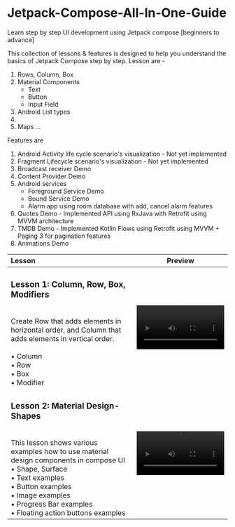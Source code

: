 # Jetpack-Compose-All-In-One-Guide
Learn step by step UI development using Jetpack compose [beginners to advance]

This collection of lessons & features is designed to help you understand the basics of Jetpack Compose step by step. 
Lesson are - 
1. Rows, Column, Box
2. Material Components 
   - Text
   - Button
   - Input Field
3. Android List types
4. 
5. Maps
...




Features are
1. Android Activity life cycle scenario's visualization - Not yet implemented
2. Fragment Lifecycle scenario's visualization - Not yet implemented
3. Broadcast receiver Demo
4. Content Provider Demo
5. Android services
   - Foreground Service Demo
   - Bound Service Demo
   - Alarm app using room database with add, cancel alarm features 
6. Quotes Demo - Implemented API using RxJava with Retrofit using MVVM architecture
7. TMDB Demo - Implemented Kotlin Flows using Retrofit using MVVM + Paging 3 for pagination features
8. Animations Demo


| Lesson                                                                                                                                                                                                                     | Preview                                               |
|:-----------------------------------------------------------------------------------------------------------------------------------------------------------------------------------------------------------------------------|------------------------------------------------------ |
| <h3><b>Lesson 1:</b> Column, Row, Box, Modifiers</h3><br/>Create Row that adds elements in horizontal order, and Column that adds elements in vertical order.<br><br> • Column<br>• Row<br>• Box<br>• Modifier<br>              | <video src ='https://github.com/myofficework000/Jetpack-Compose-All-In-One-Guide/assets/51234843/03fbcede-3637-4db6-8cc4-5944d5aa427e' width=200/>
| <h3><b>Lesson 2:</b> Material Design- Shapes </h3><br/> This lesson shows various examples how to use material design components in compose UI <br> • Shape, Surface <br>• Text examples<br> • Button examples<br>• Image examples<br> • Progress Bar examples<br>  • Floating action buttons examples<br>      | <video src ='https://github.com/myofficework000/Jetpack-Compose-All-In-One-Guide/assets/51234843/be92aef7-29c5-491a-954a-434d5f91b4cf' width=200/> |
                                                                                                               














